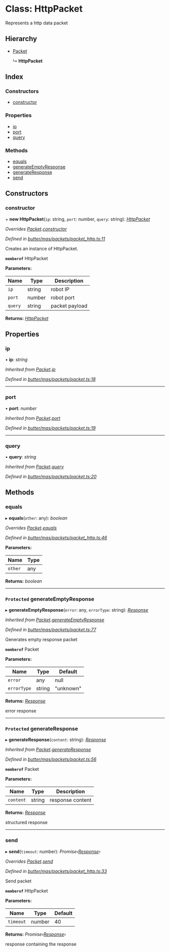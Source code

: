
# Class: HttpPacket

Represents a http data packet

## Hierarchy

* [Packet](_butter_mas_packets_packet_.packet.md)

  ↳ **HttpPacket**

## Index

### Constructors

* [constructor](_butter_mas_packets_packet_http_.httppacket.md#constructor)

### Properties

* [ip](_butter_mas_packets_packet_http_.httppacket.md#ip)
* [port](_butter_mas_packets_packet_http_.httppacket.md#port)
* [query](_butter_mas_packets_packet_http_.httppacket.md#query)

### Methods

* [equals](_butter_mas_packets_packet_http_.httppacket.md#equals)
* [generateEmptyResponse](_butter_mas_packets_packet_http_.httppacket.md#protected-generateemptyresponse)
* [generateResponse](_butter_mas_packets_packet_http_.httppacket.md#protected-generateresponse)
* [send](_butter_mas_packets_packet_http_.httppacket.md#send)

## Constructors

###  constructor

\+ **new HttpPacket**(`ip`: string, `port`: number, `query`: string): *[HttpPacket](_butter_mas_packets_packet_http_.httppacket.md)*

*Overrides [Packet](_butter_mas_packets_packet_.packet.md).[constructor](_butter_mas_packets_packet_.packet.md#constructor)*

*Defined in [butter/mas/packets/packet_http.ts:11](https://github.com/butter-robotics/Butter.MAS.JavascriptAPI/blob/8aa5604/butter/mas/packets/packet_http.ts#L11)*

Creates an instance of HttpPacket.

**`memberof`** HttpPacket

**Parameters:**

Name | Type | Description |
------ | ------ | ------ |
`ip` | string | robot IP |
`port` | number | robot port |
`query` | string | packet payload |

**Returns:** *[HttpPacket](_butter_mas_packets_packet_http_.httppacket.md)*

## Properties

###  ip

• **ip**: *string*

*Inherited from [Packet](_butter_mas_packets_packet_.packet.md).[ip](_butter_mas_packets_packet_.packet.md#ip)*

*Defined in [butter/mas/packets/packet.ts:18](https://github.com/butter-robotics/Butter.MAS.JavascriptAPI/blob/8aa5604/butter/mas/packets/packet.ts#L18)*

___

###  port

• **port**: *number*

*Inherited from [Packet](_butter_mas_packets_packet_.packet.md).[port](_butter_mas_packets_packet_.packet.md#port)*

*Defined in [butter/mas/packets/packet.ts:19](https://github.com/butter-robotics/Butter.MAS.JavascriptAPI/blob/8aa5604/butter/mas/packets/packet.ts#L19)*

___

###  query

• **query**: *string*

*Inherited from [Packet](_butter_mas_packets_packet_.packet.md).[query](_butter_mas_packets_packet_.packet.md#query)*

*Defined in [butter/mas/packets/packet.ts:20](https://github.com/butter-robotics/Butter.MAS.JavascriptAPI/blob/8aa5604/butter/mas/packets/packet.ts#L20)*

## Methods

###  equals

▸ **equals**(`other`: any): *boolean*

*Overrides [Packet](_butter_mas_packets_packet_.packet.md).[equals](_butter_mas_packets_packet_.packet.md#equals)*

*Defined in [butter/mas/packets/packet_http.ts:46](https://github.com/butter-robotics/Butter.MAS.JavascriptAPI/blob/8aa5604/butter/mas/packets/packet_http.ts#L46)*

**Parameters:**

Name | Type |
------ | ------ |
`other` | any |

**Returns:** *boolean*

___

### `Protected` generateEmptyResponse

▸ **generateEmptyResponse**(`error`: any, `errorType`: string): *[Response](../interfaces/_butter_mas_packets_packet_.response.md)*

*Inherited from [Packet](_butter_mas_packets_packet_.packet.md).[generateEmptyResponse](_butter_mas_packets_packet_.packet.md#protected-generateemptyresponse)*

*Defined in [butter/mas/packets/packet.ts:77](https://github.com/butter-robotics/Butter.MAS.JavascriptAPI/blob/8aa5604/butter/mas/packets/packet.ts#L77)*

Generates empty response packet

**`memberof`** Packet

**Parameters:**

Name | Type | Default |
------ | ------ | ------ |
`error` | any | null |
`errorType` | string | "unknown" |

**Returns:** *[Response](../interfaces/_butter_mas_packets_packet_.response.md)*

error response

___

### `Protected` generateResponse

▸ **generateResponse**(`content`: string): *[Response](../interfaces/_butter_mas_packets_packet_.response.md)*

*Inherited from [Packet](_butter_mas_packets_packet_.packet.md).[generateResponse](_butter_mas_packets_packet_.packet.md#protected-generateresponse)*

*Defined in [butter/mas/packets/packet.ts:56](https://github.com/butter-robotics/Butter.MAS.JavascriptAPI/blob/8aa5604/butter/mas/packets/packet.ts#L56)*

**`memberof`** Packet

**Parameters:**

Name | Type | Description |
------ | ------ | ------ |
`content` | string | response content |

**Returns:** *[Response](../interfaces/_butter_mas_packets_packet_.response.md)*

structured response

___

###  send

▸ **send**(`timeout`: number): *Promise‹[Response](../interfaces/_butter_mas_packets_packet_.response.md)›*

*Overrides [Packet](_butter_mas_packets_packet_.packet.md).[send](_butter_mas_packets_packet_.packet.md#send)*

*Defined in [butter/mas/packets/packet_http.ts:33](https://github.com/butter-robotics/Butter.MAS.JavascriptAPI/blob/8aa5604/butter/mas/packets/packet_http.ts#L33)*

Send packet

**`memberof`** HttpPacket

**Parameters:**

Name | Type | Default |
------ | ------ | ------ |
`timeout` | number | 40 |

**Returns:** *Promise‹[Response](../interfaces/_butter_mas_packets_packet_.response.md)›*

response containing the response
